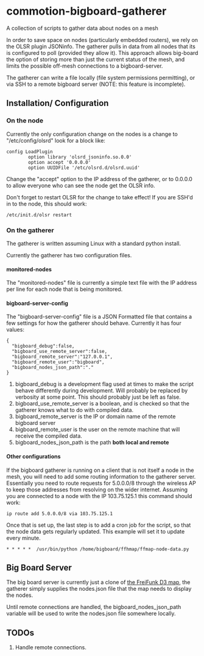 commotion-bigboard-gatherer
===========================

A collection of scripts to gather data about nodes on a mesh

In order to save space on nodes (particularly embedded routers), we rely on the OLSR plugin JSONinfo. The gatherer pulls in data from all nodes that its is configured to poll (provided they allow it). This approach allows big-board the option of storing more than just the current status of the mesh, and limits the possible off-mesh connections to a bigboard-server.

The gatherer can write a file locally (file system permissions permitting), or via SSH to a remote bigboard server (NOTE: this feature is incomplete).

Installation/ Configuration
------------

### On the node
Currently the only configuration change on the nodes is a change to "/etc/config/olsrd" look for a block like:

    config LoadPlugin
            option library 'olsrd_jsoninfo.so.0.0'
            option accept '0.0.0.0'
            option UUIDFile '/etc/olsrd.d/olsrd.uuid'
        
Change the "accept" option to the IP address of the gatherer, or to 0.0.0.0 to allow everyone who can see the node get the OLSR info.

Don't forget to restart OLSR for the change to take effect! If you are SSH'd in to the node, this should work:

    /etc/init.d/olsr restart

### On the gatherer
The gatherer is written assuming Linux with a standard python install.

Currently the gatherer has two configuration files.

#### monitored-nodes
The "monitored-nodes" file is currently a simple text file with the IP address per line for each node that is being monitored.

#### bigboard-server-config
The "bigboard-server-config" file is a JSON Formatted file that contains a few settings for how the gatherer should behave. Currently it has four values:

    {
      "bigboard_debug":false,
      "bigboard_use_remote_server":false,
      "bigboard_remote_server":"127.0.0.1",
      "bigboard_remote_user":"bigboard",
      "bigboard_nodes_json_path":"."
    }
   
1. bigboard_debug is a development flag used at times to make the script behave differently during development. Will probably be replaced by verbosity at some point. This should probably just be left as false.
1. bigboard_use_remote_server is a boolean, and is checked so that the gatherer knows what to do with compiled data.
1. bigboard_remote_server is the IP or domain name of the remote bigboard server
1. bigboard_remote_user is the user on the remote machine that will receive the compiled data.
1. bigboard_nodes_json_path is the path __both local and remote__ 

#### Other configurations
If the bigboard gatherer is running on a client that is not itself a node in the mesh, you will need to add some routing information to the gatherer server. Essentially you need to route requests for 5.0.0.0/8 through the wireless AP to keep those addresses from resolving on the wider internet. Assuming you are connected to a node with the IP 103.75.125.1 this command should work:

    ip route add 5.0.0.0/8 via 103.75.125.1

Once that is set up, the last step is to add a cron job for the script, so that the node data gets regularly updated. This example will set it to update every minute.

    * * * * *  /usr/bin/python /home/bigboard/ffhmap/ffmap-node-data.py
    

Big Board Server
----------------

The big board server is currently just a clone of [the FreiFunk D3 map](https://github.com/tcatm/ffmap-d3), the gatherer simply supplies the nodes.json file that the map needs to display the nodes.

Until remote connections are handled, the bigboard_nodes_json_path variable will be used to write the nodes.json file somewhere locally.

TODOs
-----
1. Handle remote connections.
